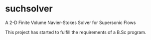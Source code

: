 # suchsolver
A 2-D Finite Volume Navier-Stokes Solver for Supersonic Flows

This project has started to fulfill the requirements of a B.Sc program. 



